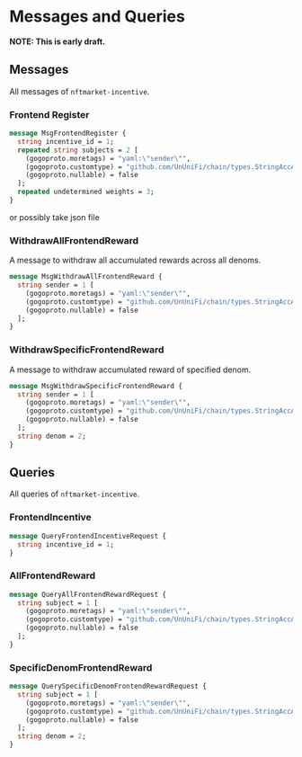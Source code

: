 # Messages and Queries

**NOTE: This is early draft.**

## Messages

All messages of `nftmarket-incentive`.

### Frontend Register

```protobuf
message MsgFrontendRegister {
  string incentive_id = 1;
  repeated string subjects = 2 [
    (gogoproto.moretags) = "yaml:\"sender\"",
    (gogoproto.customtype) = "github.com/UnUniFi/chain/types.StringAccAddress",
    (gogoproto.nullable) = false
  ];
  repeated undetermined weights = 3;
}
```

or possibly take json file

### WithdrawAllFrontendReward

A message to withdraw all accumulated rewards across all denoms.

```protobuf
message MsgWithdrawAllFrontendReward {
  string sender = 1 [
    (gogoproto.moretags) = "yaml:\"sender\"",
    (gogoproto.customtype) = "github.com/UnUniFi/chain/types.StringAccAddress",
    (gogoproto.nullable) = false
  ];
}
```

### WithdrawSpecificFrontendReward

A message to withdraw accumulated reward of specified denom.

```protobuf
message MsgWithdrawSpecificFrontendReward {
  string sender = 1 [
    (gogoproto.moretags) = "yaml:\"sender\"",
    (gogoproto.customtype) = "github.com/UnUniFi/chain/types.StringAccAddress",
    (gogoproto.nullable) = false
  ];
  string denom = 2;
}
```

## Queries

All queries of `nftmarket-incentive`.

### FrontendIncentive

```protobuf
message QueryFrontendIncentiveRequest {
  string incentive_id = 1;
}
```

### AllFrontendReward

```protobuf
message QueryAllFrontendRewardRequest {
  string subject = 1 [
    (gogoproto.moretags) = "yaml:\"sender\"",
    (gogoproto.customtype) = "github.com/UnUniFi/chain/types.StringAccAddress",
    (gogoproto.nullable) = false
  ];
}
```

### SpecificDenomFrontendReward

```protobuf
message QuerySpecificDenomFrontendRewardRequest {
  string subject = 1 [
    (gogoproto.moretags) = "yaml:\"sender\"",
    (gogoproto.customtype) = "github.com/UnUniFi/chain/types.StringAccAddress",
    (gogoproto.nullable) = false
  ];
  string denom = 2;
}
